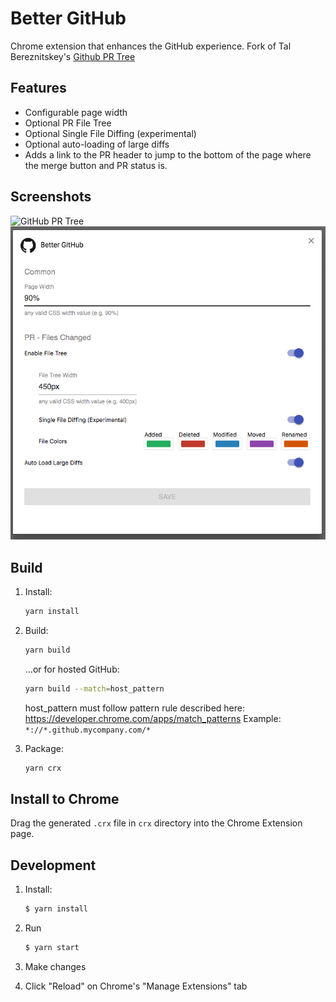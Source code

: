 # Better GitHub

Chrome extension that enhances the GitHub experience. Fork of Tal Bereznitskey's [Github PR Tree](https://github.com/berzniz/github_pr_tree)

## Features

- Configurable page width
- Optional PR File Tree
- Optional Single File Diffing (experimental)
- Optional auto-loading of large diffs
- Adds a link to the PR header to jump to the bottom of the page where the merge button and PR status is.

## Screenshots

![GitHub PR Tree](assets/screenshot.png "GitHub Pull Request")
![Options](assets/screenshot_options.png "Options")

## Build

1. Install:
	```bash
	yarn install
	```

2. Build:
	```bash
	yarn build
	```
	
	...or for hosted GitHub:
	
	```bash
	yarn build --match=host_pattern
	```
	
	host_pattern must follow pattern rule described here: https://developer.chrome.com/apps/match_patterns
	Example: `*://*.github.mycompany.com/*`
	
3. Package: 
	```bash
	yarn crx
	```


## Install to Chrome
Drag the generated `.crx` file in `crx` directory into the Chrome Extension page.

## Development

1. Install:
    ```bash
    $ yarn install
    ```

2. Run
    ```bash
    $ yarn start
    ```

3. Make changes

4. Click "Reload" on Chrome's "Manage Extensions" tab
